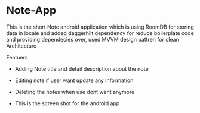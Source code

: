 # Note-App
This is the short Note android application which is using RoomDB for storing data in locale and added daggerhilt dependency for  reduce boilerplate code and providing dependecies over, used MVVM design pattren for clean Architecture 

Featuers

* Adding Note title and detail description about the note
* Editing note if user want update any information
* Deleting the notes when use dont want anymore

* This is the screen shot for the android app 

